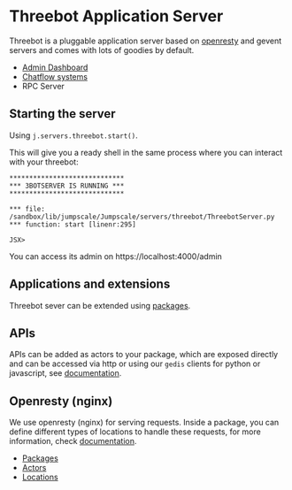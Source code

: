 # Threebot Application Server

Threebot is a pluggable application server based on [openresty](https://openresty.org/en/) and gevent servers and comes with lots of goodies by default.
- [Admin Dashboard](3bot_admin.md)
- [Chatflow systems](develop_chatflow.md)
- RPC Server

## Starting the server
Using  `j.servers.threebot.start()`.

This will give you a ready shell in the same process where you can interact with your threebot:

```
*****************************
*** 3BOTSERVER IS RUNNING ***
*****************************

*** file: /sandbox/lib/jumpscale/Jumpscale/servers/threebot/ThreebotServer.py
*** function: start [linenr:295]

JSX>
```

You can access its admin on https://localhost:4000/admin

## Applications and extensions

Threebot sever can be extended using [packages](packages.md).

## APIs

APIs can be added as actors to your package, which are exposed directly and can be accessed via http or using our `gedis` clients for python or javascript, see [documentation](actors.md).


## Openresty (nginx)

We use openresty (nginx) for serving requests. Inside a package, you can define different types of locations to handle these requests, for more information, check [documentation](locations.md).


- [Packages](packages.md)
- [Actors](actors.md)
- [Locations](locations.md)


